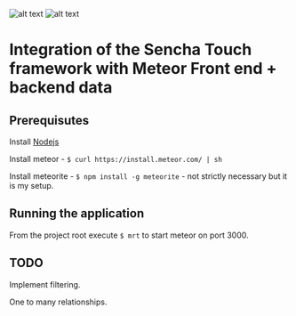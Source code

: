 ![alt text](http://www.sencha.com/img/v2/logo.png "Sencha Touch")
![alt text](https://pbs.twimg.com/profile_images/2080420398/twitter-rock128_bigger.png "Meteor")

# Integration of the Sencha Touch framework with Meteor Front end + backend data

## Prerequisutes

Install [Nodejs](http://nodejs.org/)

Install meteor - `$ curl https://install.meteor.com/ | sh`

Install meteorite - `$ npm install -g meteorite` - not strictly necessary but it is my setup.

## Running the application

From the project root execute `$ mrt` to start meteor on port 3000.

## TODO
Implement filtering.

One to many relationships.

